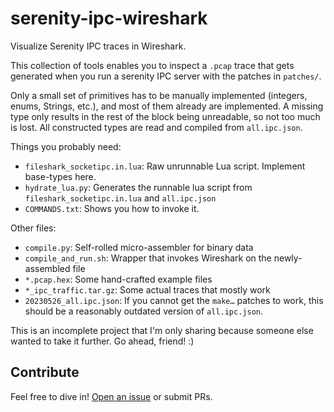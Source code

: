 # serenity-ipc-wireshark

Visualize Serenity IPC traces in Wireshark.

This collection of tools enables you to inspect a `.pcap` trace that gets generated when you run a serenity IPC server with the patches in `patches/`.

Only a small set of primitives has to be manually implemented (integers, enums, Strings, etc.), and most of them already are implemented. A missing type only results in the rest of the block being unreadable, so not too much is lost. All constructed types are read and compiled from `all.ipc.json`.

Things you probably need:
- `fileshark_socketipc.in.lua`: Raw unrunnable Lua script. Implement base-types here.
- `hydrate_lua.py`: Generates the runnable lua script from `fileshark_socketipc.in.lua` and `all.ipc.json`
- `COMMANDS.txt`: Shows you how to invoke it.

Other files:
- `compile.py`: Self-rolled micro-assembler for binary data
- `compile_and_run.sh`: Wrapper that invokes Wireshark on the newly-assembled file
- `*.pcap.hex`: Some hand-crafted example files
- `*_ipc_traffic.tar.gz`: Some actual traces that mostly work
- `20230526_all.ipc.json`: If you cannot get the `make…` patches to work, this should be a reasonably outdated version of `all.ipc.json`.

This is an incomplete project that I'm only sharing because someone else wanted to take it further. Go ahead, friend! :)

## Contribute

Feel free to dive in! [Open an issue](https://github.com/BenWiederhake/serenity-ipc-wireshark/issues/new) or submit PRs.
